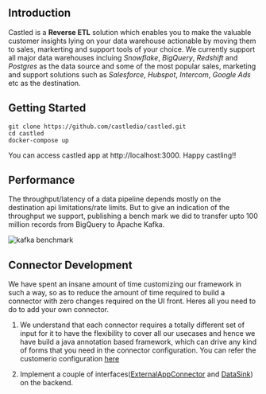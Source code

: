 ## Introduction

Castled is a **Reverse ETL** solution which enables you to make the valuable customer insights lying on your data warehouse actionable by moving them to sales, markerting and support tools of your choice. We currently support all major data warehouses incluing *Snowflake*, *BigQuery*, *Redshift* and *Postgres* as the data source and some of the most popular sales, marketing and support solutions such as *Salesforce*, *Hubspot*, *Intercom*, *Google Ads* etc as the destination.


## Getting Started
```
git clone https://github.com/castledio/castled.git
cd castled
docker-compose up
```
  
You can access castled app at http://localhost:3000. Happy castling!!

## Performance

The throughput/latency of a data pipeline depends mostly on the destination api limitations/rate limits. But to give an indication of the throughput we support, publishing a bench mark we did to transfer upto 100 million records from BigQuery to Apache Kafka.

![kafka benchmark](https://cdn.castled.io/content/kafka_benchmark.png)

## Connector Development

We have spent an insane amount of time customizing our framework in such a way, so as to reduce the amount of time required to build a connector with zero changes required on the UI front. Heres all you need to do to add your own connector.

1) We understand that each connector requires a totally different set of input for it to have the flexibility to cover all our usecases and hence we have build a java annotation based framework, which can drive any kind of forms that you need in the connector configuration. You can refer the customerio configuration [here](https://github.com/castledio/castled/blob/main/connectors/src/main/java/io/castled/apps/connectors/customerio/CustomerIOAppSyncConfig.java)

2) Implement a couple of interfaces([ExternalAppConnector](https://github.com/castledio/castled/blob/main/connectors/src/main/java/io/castled/apps/ExternalAppConnector.java) and [DataSink](github.com/castledio/castled/blob/main/connectors/src/main/java/io/castled/apps/DataSink.java)) on the backend.


